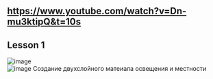 ## https://www.youtube.com/watch?v=Dn-mu3ktipQ&t=10s
## Lesson 1
![image](https://user-images.githubusercontent.com/90381005/188741007-f1f68801-b256-490b-947a-2e6ed89d8401.png)
<br>
![image](https://user-images.githubusercontent.com/90381005/188740456-501dfd37-3771-4df9-84e3-20ed4ec5c8f4.png)
Создание двухслойного матеиала освещения и местности

